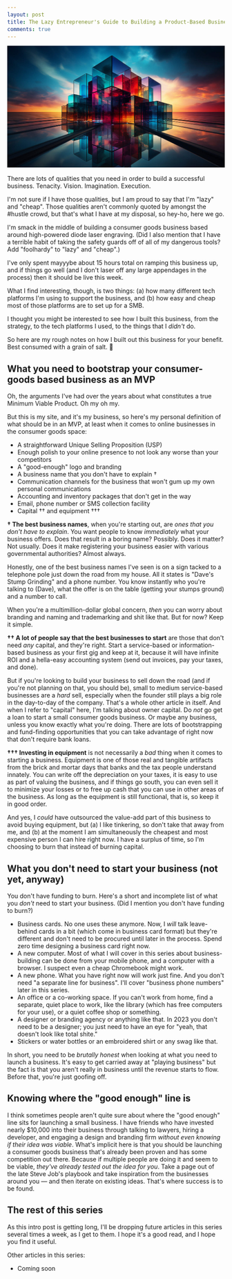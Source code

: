 ```yaml
---
layout: post
title: The Lazy Entrepreneur's Guide to Building a Product-Based Business in 2023
comments: true
---
```


![image](/assets/images/crispy8888_building_a_business_abstract_0d1fdb3f-c7ad-408a-b234-7e24d929a4c4.jpg)

There are lots of qualities that you need in order to build a successful business. Tenacity. Vision. Imagination. Execution.

I'm not sure if I have those qualities, but I am proud to say that I'm "lazy" and "cheap". Those qualities aren't commonly quoted by amongst the #hustle crowd, but that's what I have at my disposal, so hey-ho, here we go.

<!--more-->

I'm smack in the middle of building a consumer goods business based around high-powered diode laser engraving. (Did I also mention that I have a terrible habit of taking the safety guards off of all of my dangerous tools? Add "foolhardy" to "lazy" and "cheap".)

I've only spent mayyybe about 15 hours total on ramping this business up, and if things go well (and I don't laser off any large appendages in the process) then it should be live this week.

What I find interesting, though, is two things: (a) how many different tech platforms I'm using to support the business, and (b) how easy and cheap most of those platforms are to set up for a SMB.

I thought you might be interested to see how I built this business, from the strategy, to the tech platforms I used, to the things that I _didn't_ do.

So here are my rough notes on how I built out this business for your benefit. Best consumed with a grain of salt. 🧂

## What you need to bootstrap your consumer-goods based business as an MVP

Oh, the arguments I've had over the years about what constitutes a true Minimum Viable Product. Oh my oh my.

But this is my site, and it's my business, so here's my personal definition of what should be in an MVP, at least when it comes to online businesses in the consumer goods space:

- A straightforward Unique Selling Proposition (USP)
- Enough polish to your online presence to not look any worse than your competitors
- A "good-enough" logo and branding
- A business name that you don't have to explain †
- Communication channels for the business that won't gum up my own personal communications
- Accounting and inventory packages that don't get in the way
- Email, phone number or SMS collection facility
- Capital †† and equipment †††

**† The best business names**, when you're starting out, are _ones that you don't have to explain_. You want people to know _immediately_ what your business offers. 
Does that result in a boring name? Possibly. Does it matter? Not usually. Does it make registering your business easier with various governmental authorities? Almost always.

Honestly, one of the best business names I've seen is on a sign tacked to a telephone pole just down the road from my house. All it states is "Dave's Stump Grinding" and a phone number. You know instantly who you're talking to (Dave), what the offer is on the table (getting your stumps ground) and a number to call.

When you're a multimillion-dollar global concern, _then_ you can worry about branding and naming and trademarking and shit like that. But for now? Keep it simple.

**†† A lot of people say that the best businesses to start** are those that don't need _any_ capital, and they're right. Start a service-based or information-based business as your first gig and keep at it, because it will have infinite ROI and a hella-easy accounting system (send out invoices, pay your taxes, and done).

But if you're looking to build your business to sell down the road (and if you're not planning on that, you should be), small to medium service-based businesses are a _hard_ sell, especially when the founder still plays a big role in the day-to-day of the company. That's a whole other article in itself. And when I refer to "capital" here, I'm talking about owner capital. Do _not_ go get a loan to start a small consumer goods business. Or maybe any business, unless you know exactly what you're doing. There are lots of bootstrapping and fund-finding opportunities that you can take advantage of right now that don't require bank loans.

**††† Investing in equipment** is not necessarily a _bad_ thing when it comes to starting a business. Equipment is one of those real and tangible artifacts from the brick and mortar days that banks and the tax people understand innately. You can write off the depreciation on your taxes, it is easy to use as part of valuing the business, and if things go south, you can even sell it to minimize your losses or to free up cash that you can use in other areas of the business. As long as the equipment is still functional, that is, so keep it in good order.

And yes, I _could_ have outsourced the value-add part of this business to avoid buying equipment, but (a) I like tinkering, so don't take that away from me, and (b) at the moment I am simultaneously the cheapest and most expensive person I can hire right now. I have a surplus of time, so I'm choosing to burn that instead of burning capital.

## What you don't need to start your business (not yet, anyway)

You don't have funding to burn. Here's a short and incomplete list of what you _don't_ need to start your business. (Did I mention you don't have funding to burn?)

- Business cards. No one uses these anymore. Now, I *will* talk leave-behind cards in a bit (which come in business card format) but they're different and don't need to be procured until later in the process. Spend zero time designing a business card right now.
- A new computer. Most of what I will cover in this series about business-building can be done from your mobile phone, and a computer with a browser. I suspect even a cheap Chromebook might work.
- A new phone. What you have right now will work just fine. And you don't need "a separate line for business". I'll cover "business phone numbers" later in this series.
- An office or a co-working space. If you can't work from home, find a separate, quiet place to work, like the library (which has free computers for your use), or a quiet coffee shop or something.
- A designer or branding agency or anything like that. In 2023 you don't need to be a designer; you just need to have an eye for "yeah, that doesn't look like total shite."
- Stickers or water bottles or an embroidered shirt or any swag like that.

In short, you need to be _brutally honest_ when looking at what you need to launch a business. It's easy to get carried away at "playing business" but the fact is that you aren't really in business until the revenue starts to flow. Before that, you're just goofing off.

## Knowing where the "good enough" line is

I think sometimes people aren't quite sure about where the "good enough" line sits for launching a small business. I have friends who have invested nearly $10,000 into their business through talking to lawyers, hiring a developer, and engaging a design and branding firm _without even knowing if their idea was viable_. What's implicit here is that you should be launching a consumer goods business that's already been proven and has some competition out there. Because if multiple people are doing it and seem to be viable, _they've already tested out the idea for you_. Take a page out of the late Steve Job's playbook and take inspiration from the businesses around you — and then iterate on existing ideas. That's where success is to be found.

## The rest of this series

As this intro post is getting long, I'll be dropping future articles in this series several times a week, as I get to them. I hope it's a good read, and I hope you find it useful.

Other articles in this series:

- Coming soon



